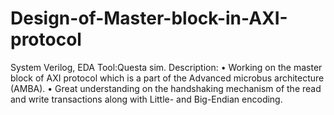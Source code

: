 # Design-of-Master-block-in-AXI-protocol
System Verilog, EDA Tool:Questa sim.  Description: • Working on the master block of AXI protocol which is a part of the Advanced microbus architecture (AMBA). • Great understanding on the handshaking mechanism of the read and write transactions along with Little- and Big-Endian encoding.
